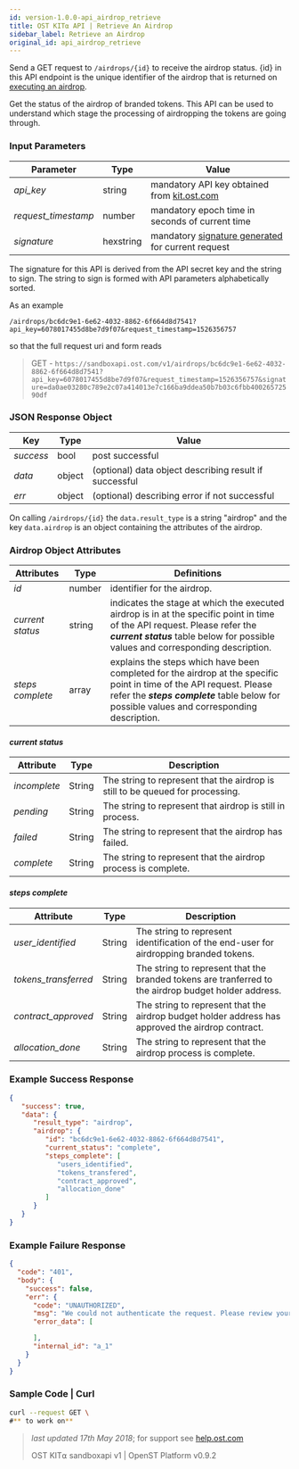 ```yaml
---
id: version-1.0.0-api_airdrop_retrieve
title: OST KIT⍺ API | Retrieve An Airdrop
sidebar_label: Retrieve an Airdrop
original_id: api_airdrop_retrieve
---
```



Send a GET request to `/airdrops/{id}` to receive the airdrop status. {id} in this API endpoint is the unique identifier of the airdrop that is returned on [<u>executing an airdrop</u>](2_04_API_AIRDROP_EXECUTE.md).
 
Get the status of the airdrop of branded tokens. This API can be used to understand which stage the processing of airdropping the tokens are going through.  


### Input Parameters
| Parameter | Type    | Value                                    |
|-----------|---------|------------------------------------------|
| _api_key_           | string    | mandatory API key obtained from [kit.ost.com](https://kit.ost.com) |
| _request_timestamp_ | number    | mandatory epoch time in seconds of current time |
| _signature_         | hexstring | mandatory [<u>signature generated</u>](2_98_API_AUTHENTICATION.md) for current request |

The signature for this API is derived from the API secret key and the string to sign. The string to sign is formed with API parameters alphabetically sorted.

As an example

`/airdrops/bc6dc9e1-6e62-4032-8862-6f664d8d7541?api_key=6078017455d8be7d9f07&request_timestamp=1526356757`

so that the full request uri and form reads

> GET - `https://sandboxapi.ost.com/v1/airdrops/bc6dc9e1-6e62-4032-8862-6f664d8d7541?api_key=6078017455d8be7d9f07&request_timestamp=1526356757&signature=da0ae03280c789e2c07a414013e7c166ba9ddea50b7b03c6fbb40026572590df`

### JSON Response Object

| Key        | Type   | Value      |
|------------|--------|------------|
| _success_  | bool   | post successful |
| _data_     | object | (optional) data object describing result if successful   |
| _err_      | object | (optional) describing error if not successful |


On calling `/airdrops/{id}` the `data.result_type` is a string "airdrop" and the key `data.airdrop` is an object containing the attributes of the airdrop. 

### Airdrop Object Attributes
| Attributes           | Type   | Definitions  |
|---------------------|--------|----------------------------------|
| _id_                | number | identifier for the airdrop.    |
| _current status_ | string    | indicates the stage at which the executed airdrop is in at the specific point in time of the API request. Please refer the **_current status_** table below for possible values and corresponding description.|
| _steps complete_ | array | explains the steps which have been completed for the airdrop at the specific point in time of the API request. Please refer the **_steps complete_** table below for possible values and corresponding description. |

#### **_current status_**
| Attribute | Type    | Description                                   |
|-----------|---------|------------------------------------------|
| _incomplete_ | String | The string to represent that the airdrop is still to be queued for processing. |
| _pending_   | String | The string to represent that airdrop is still in process.
| _failed_  | String | The string to represent that the airdrop has failed.
| _complete_   | String | The string to represent that the airdrop process is complete.|


#### **_steps complete_**
| Attribute | Type    | Description                                   |
|-----------|---------|------------------------------------------|
| _user_identified_   | String | The string to represent identification of the end-user for airdropping branded tokens.
| _tokens_transferred_  | String | The string to represent that the branded tokens are tranferred to the airdrop budget holder address.
| _contract_approved_   | String | The string to represent that the airdrop budget holder address has approved the airdrop  contract.|
| _allocation_done_   | String | The string to represent that the airdrop process is complete.|


### Example Success Response
```json
{
   "success": true,
   "data": {
      "result_type": "airdrop",
      "airdrop": {
         "id": "bc6dc9e1-6e62-4032-8862-6f664d8d7541",
         "current_status": "complete",
         "steps_complete": [
            "users_identified",
            "tokens_transfered",
            "contract_approved",
            "allocation_done"
         ]
      }
   }
}
```

### Example Failure Response
```json
{
  "code": "401",
  "body": {
    "success": false,
    "err": {
      "code": "UNAUTHORIZED",
      "msg": "We could not authenticate the request. Please review your credentials and authentication method.",
      "error_data": [

      ],
      "internal_id": "a_1"
    }
  }
}
```

### Sample Code | Curl
```bash
curl --request GET \
#** to work on**

```
>_last updated 17th May 2018_; for support see [help.ost.com](help.ost.com)
>
> OST KIT⍺ sandboxapi v1 | OpenST Platform v0.9.2
